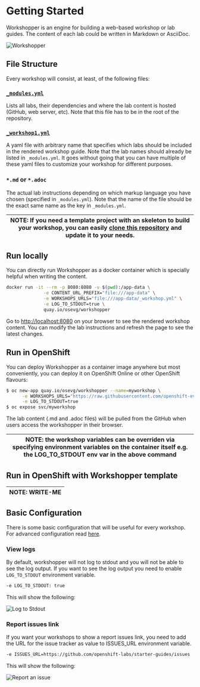 # Getting Started

Workshopper is an engine for building a web-based workshop
or lab guides. The content of each lab could be written in Markdown or AsciiDoc.

![Workshopper](images/workshopper.png)

## File Structure

Every workshop will consist, at least, of the following files:

### [`_modules.yml`](ModuleConfiguration.md)

Lists all labs, their dependencies and where the lab content is hosted (GitHub, web server, etc). Note that this file has to be in the root of the repository.

### [`_workshop1.yml`](WorkshopConfiguration.md)

A yaml file with arbitrary name that specifies which labs should be included in the rendered workshop guide. Note that the lab names should already be listed in `_modules.yml`. It goes without going that you can have multiple of these yaml files to customize your workshop for different purposes.

### `*.md` or `*.adoc`

The actual lab instructions depending on which markup language you have chosen (specified in `_modules.yml`). Note that the name of the file should be the exact same name as the key in `_modules.yml`.

| NOTE: If you need a template project with an skeleton to build your workshop, you can easily [clone this repository](https://github.com/siamaksade/workshopper-template) and update it to your needs. |
| --- |

## Run locally

You can directly run Workshopper as a docker container which is specially helpful when writing the content.

```bash
docker run -it --rm -p 8080:8080 -v $(pwd):/app-data \
              -e CONTENT_URL_PREFIX="file:///app-data" \
              -e WORKSHOPS_URLS="file:///app-data/_workshop.yml" \
              -e LOG_TO_STDOUT=true \
              quay.io/osevg/workshopper
```

Go to [http://localhost:8080](http://localhost:8080) on your browser to see the rendered workshop content. You can modify the lab instructions and refresh the page to see the latest changes.

## Run in OpenShift

You can deploy Workshopper as a container image anywhere but most conveniently, you can deploy it on OpenShift Online or other OpenShift flavours:

```bash
$ oc new-app quay.io/osevg/workshopper --name=myworkshop \
      -e WORKSHOPS_URLS="https://raw.githubusercontent.com/openshift-evangelists/workshopper-template/master/_workshop.yml" \
      -e LOG_TO_STDOUT=true 
$ oc expose svc/myworkshop
```

The lab content (.md and .adoc files) will be pulled from the GitHub when users access the workshopper in their browser.

| NOTE: the workshop variables can be overriden via specifying environment variables on the container itself e.g. the LOG_TO_STDOUT env var in the above command |
| --- |

## Run in OpenShift with Workshopper template

| NOTE: WRITE-ME |
| --- |

## Basic Configuration
There is some basic configuration that will be useful for every workshop. For advanced configuration read [here](AdvancedConfiguration.md).

### View logs

By default, workshopper will not log to stdout and you will not be able to see the log output. If you want to see the log output you need to enable `LOG_TO_STDOUT` environment variable.

```bash
-e LOG_TO_STDOUT: true
```

This will show the following:

![Log to Stdout](./images/LogToStdout.png "Log to stdout")

### Report issues link

If you want your workshops to show a report issues link, you need to add the URL for the issue tracker as value to ISSUES_URL environment variable.

```bash
-e ISSUES_URL=https://github.com/openshift-labs/starter-guides/issues
```

This will show the following:

![Report an issue](./images/ReportIssues.png "Report Issue")
